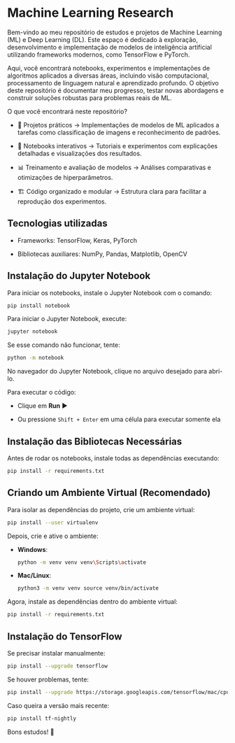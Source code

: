 # Machine Learning Research

Bem-vindo ao meu repositório de estudos e projetos de Machine Learning (ML) e Deep Learning (DL). Este espaço é dedicado à exploração, desenvolvimento e implementação de modelos de inteligência artificial utilizando frameworks modernos, como TensorFlow e PyTorch.

Aqui, você encontrará notebooks, experimentos e implementações de algoritmos aplicados a diversas áreas, incluindo visão computacional, processamento de linguagem natural e aprendizado profundo. O objetivo deste repositório é documentar meu progresso, testar novas abordagens e construir soluções robustas para problemas reais de ML.

O que você encontrará neste repositório?

- 📌 Projetos práticos → Implementações de modelos de ML aplicados a tarefas como classificação de imagens e reconhecimento de padrões.

- 📄 Notebooks interativos → Tutoriais e experimentos com explicações detalhadas e visualizações dos resultados.

- 📊 Treinamento e avaliação de modelos → Análises comparativas e otimizações de hiperparâmetros.

- 🏗 Código organizado e modular → Estrutura clara para facilitar a reprodução dos experimentos.

## Tecnologias utilizadas

- Frameworks: TensorFlow, Keras, PyTorch

- Bibliotecas auxiliares: NumPy, Pandas, Matplotlib, OpenCV


## **Instalação do Jupyter Notebook**

Para iniciar os notebooks, instale o Jupyter Notebook com o comando:

```bash
pip install notebook
```

Para iniciar o Jupyter Notebook, execute:

```bash
jupyter notebook
```

Se esse comando não funcionar, tente:

```bash
python -m notebook
```

No navegador do Jupyter Notebook, clique no arquivo desejado para abri-lo.

Para executar o código:

- Clique em **Run** ▶️

- Ou pressione `Shift + Enter` em uma célula para executar somente ela

## **Instalação das Bibliotecas Necessárias**

Antes de rodar os notebooks, instale todas as dependências executando:

```bash
pip install -r requirements.txt
```

## **Criando um Ambiente Virtual (Recomendado)**

Para isolar as dependências do projeto, crie um ambiente virtual:

```bash
pip install --user virtualenv
```

Depois, crie e ative o ambiente:

- **Windows**:

  ```bash
  python -m venv venv venv\Scripts\activate
  ```

- **Mac/Linux**:

  ```bash
  python3 -m venv venv source venv/bin/activate
  ```

Agora, instale as dependências dentro do ambiente virtual:

```bash
pip install -r requirements.txt
```

## **Instalação do TensorFlow**

Se precisar instalar manualmente:

```bash
pip install --upgrade tensorflow
```

Se houver problemas, tente:

```bash
pip install --upgrade https://storage.googleapis.com/tensorflow/mac/cpu/tensorflow-0.12.0-py3-none-any.whl
```

Caso queira a versão mais recente:
```bash
pip install tf-nightly
```

Bons estudos! 🚀
